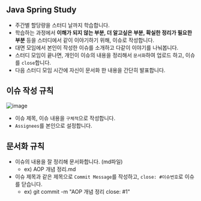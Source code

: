 
## Java Spring Study

- 주간별 할당량을 스터디 날까지 학습합니다.
- 학습하는 과정에서 **이해가 되지 않는 부분, 더 알고싶은 부분, 확실한 정리가 필요한 부분** 등을 스터디에서 같이 이야기하기 위해, 이슈로 작성합니다.
- 대면 모임에서 본인이 작성한 이슈를 소개하고 다같이 이야기를 나눠봅니다.
- 스터디 모임이 끝나면, 개인이 이슈의 내용을 정리해서 `문서화`하여 업로드 하고, 이슈를 `close`합니다.
- 다음 스터디 모임 시간에 자신이 문서화 한 내용을 간단히 발표합니다.

## 이슈 작성 규칙

![image](https://user-images.githubusercontent.com/92802207/189699210-d50e62c7-d72e-45d0-8503-1364f5c95c58.png)
- 이슈 제목, 이슈 내용을 `구체적`으로 작성합니다.
- `Assignees`를 본인으로 설정합니다.

## 문서화 규칙

- 이슈의 내용을 잘 정리해 문서화합니다. (md파일)
  - ex) AOP 개념 정리.md
- 이슈 제목과 같은 제목으로 `Commit Message`를 작성하고, `close: #이슈번호`로 이슈를 닫습니다.
  - ex) git commit -m "AOP 개념 정리 close: #1"
